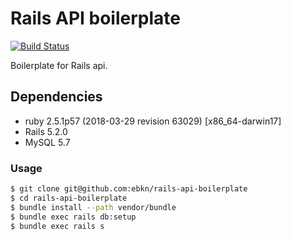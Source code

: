 # Rails API boilerplate

[![Build Status](https://travis-ci.com/ebkn/rails-api-boilerplate.svg?branch=master)](https://travis-ci.com/ebkn/rails-api-boilerplate)

Boilerplate for Rails api.

## Dependencies
- ruby 2.5.1p57 (2018-03-29 revision 63029) [x86_64-darwin17]
- Rails 5.2.0
- MySQL 5.7

### Usage
```sh
$ git clone git@github.com:ebkn/rails-api-boilerplate
$ cd rails-api-boilerplate
$ bundle install --path vendor/bundle
$ bundle exec rails db:setup
$ bundle exec rails s
```
